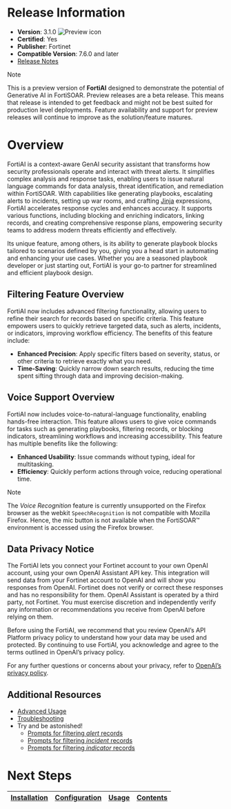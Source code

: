 # Release Information

* **Version**: 3.1.0 ![Preview icon](./docs/res/icon-preview.svg)  
* **Certified**: Yes
* **Publisher**: Fortinet
* **Compatible Version**: 7.6.0 and later
* [Release Notes](./release_notes.md)

>[!NOTE]
>This is a preview version of **FortiAI** designed to demonstrate the potential of Generative AI in FortiSOAR. Preview releases are a beta release. This means that release is intended to get feedback and might not be best suited for production level deployments. Feature availability and support for preview releases will continue to improve as the solution/feature matures.

# Overview

FortiAI is a context-aware GenAI security assistant that transforms how security professionals operate and interact with threat alerts. It simplifies complex analysis and response tasks, enabling users to issue natural language commands for data analysis, threat identification, and remediation within FortiSOAR. With capabilities like generating playbooks, escalating alerts to incidents, setting up war rooms, and crafting [Jinja](https://jinja.palletsprojects.com/en/3.1.x/) expressions, FortiAI accelerates response cycles and enhances accuracy. It supports various functions, including blocking and enriching indicators, linking records, and creating comprehensive response plans, empowering security teams to address modern threats efficiently and effectively.

Its unique feature, among others, is its ability to generate playbook blocks tailored to scenarios defined by you, giving you a head start in automating and enhancing your use cases. Whether you are a seasoned playbook developer or just starting out, FortiAI is your go-to partner for streamlined and efficient playbook design.

## Filtering Feature Overview  

FortiAI now includes advanced filtering functionality, allowing users to refine their search for records based on specific criteria. This feature empowers users to quickly retrieve targeted data, such as alerts, incidents, or indicators, improving workflow efficiency. The benefits of this feature include:

- **Enhanced Precision**: Apply specific filters based on severity, status, or other criteria to retrieve exactly what you need.
- **Time-Saving**: Quickly narrow down search results, reducing the time spent sifting through data and improving decision-making.

## Voice Support Overview

FortiAI now includes voice-to-natural-language functionality, enabling hands-free interaction. This feature allows users to give voice commands for tasks such as generating playbooks, filtering records, or blocking indicators, streamlining workflows and increasing accessibility. This feature has multiple benefits like the following:

- **Enhanced Usability**: Issue commands without typing, ideal for multitasking.
- **Efficiency**: Quickly perform actions through voice, reducing operational time.

> [!Note]
> The *Voice Recognition* feature is currently unsupported on the Firefox browser as the webkit `SpeechRecognition` is not compatible with Mozilla Firefox. Hence, the mic button is not available when the FortiSOAR&trade; environment is accessed using the Firefox browser.

## Data Privacy Notice 

The FortiAI lets you connect your Fortinet account to your own OpenAI account, using your own OpenAI Assistant API key. This integration will send data from your Fortinet account to OpenAI and will show you responses from OpenAI. Fortinet does not verify or correct these responses and has no responsibility for them. OpenAI Assistant is operated by a third party, not Fortinet. You must exercise discretion and independently verify any information or recommendations you receive from OpenAI before relying on them.

Before using the FortiAI, we recommend that you review OpenAI’s API Platform privacy policy to understand how your data may be used and protected. By continuing to use FortiAI, you acknowledge and agree to the terms outlined in OpenAI’s privacy policy. 

For any further questions or concerns about your privacy, refer to [OpenAI’s privacy policy](https://openai.com/policies/privacy-policy). 

## Additional Resources 

- [Advanced Usage](./docs/advanced-usage.md)
- [Troubleshooting](./docs/troubleshooting.md)
- Try and be astonished!
    - [Prompts for filtering *alert* records](./docs/prompts-for-filtering-alert-records.md)
    - [Prompts for filtering *incident* records](./docs/prompts-for-filtering-incident-records.md)
    - [Prompts for filtering *indicator* records](./docs/prompts-for-filtering-indicator-records.md)

# Next Steps

| [Installation](./docs/setup.md#installation) | [Configuration](./docs/setup.md#configuration) | [Usage](./docs/usage.md) | [Contents](./docs/contents.md) |
| -------------------------------------------- | ---------------------------------------------- | ------------------------ | ------------------------------ |
